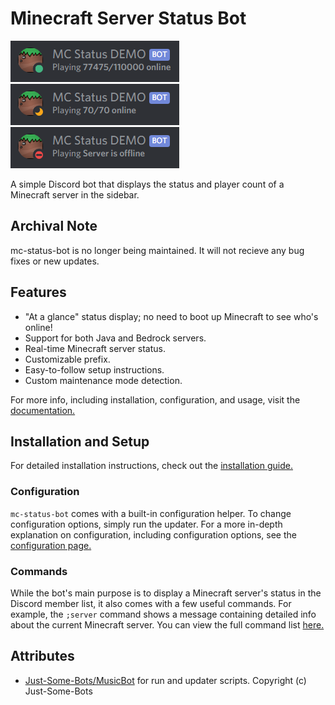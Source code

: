 # Minecraft Server Status Bot

![Online Status Example for mc.hypixel.net](images/online.png)
![Full Status Example](images/full.png)
![Offline Status Example](images/offline.png)

A simple Discord bot that displays the status and player count of a Minecraft server in the sidebar.

## Archival Note

mc-status-bot is no longer being maintained. It will not recieve any bug fixes or new updates.

## Features

- "At a glance" status display; no need to boot up Minecraft to see who's online!
- Support for both Java and Bedrock servers.
- Real-time Minecraft server status.
- Customizable prefix.
- Easy-to-follow setup instructions.
- Custom maintenance mode detection.

For more info, including installation, configuration, and usage, visit the [documentation.](https://fyssioncodes.com/mc-status-bot)

## Installation and Setup

For detailed installation instructions, check out the [installation guide.](https://fyssioncodes.com/mc-status-bot/)

### Configuration

`mc-status-bot` comes with a built-in configuration helper. To change configuration options, simply run the updater.
For a more in-depth explanation on configuration, including configuration options,
see the [configuration page.](https://www.fyssioncodes.com/mc-status-bot/configuration.html)

### Commands

While the bot's main purpose is to display a Minecraft server's status in the Discord member list,
it also comes with a few useful commands. For example, the `;server` command shows a message containing detailed
info about the current Minecraft server.
You can view the full command list [here.](https://www.fyssioncodes.com/mc-status-bot/commands.html)

## Attributes

- [Just-Some-Bots/MusicBot](https://github.com/Just-Some-Bots/MusicBot) for run and updater scripts. Copyright (c) Just-Some-Bots
